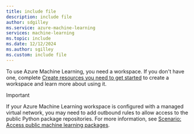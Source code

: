 ```yaml
---
title: include file
description: include file
author: sdgilley
ms.service: azure-machine-learning
services: machine-learning
ms.topic: include
ms.date: 12/12/2024
ms.author: sgilley
ms.custom: include file
---
```


To use Azure Machine Learning, you need a workspace. If you don't have one, complete [Create resources you need to get started](../quickstart-create-resources.md) to create a workspace and learn more about using it.

> [!IMPORTANT]
> If your Azure Machine Learning workspace is configured with a managed virtual network, you may need to add outbound rules to allow access to the public Python package repositories. For more information, see [Scenario: Access public machine learning packages](/azure/machine-learning/how-to-managed-network#scenario-access-public-machine-learning-packages).